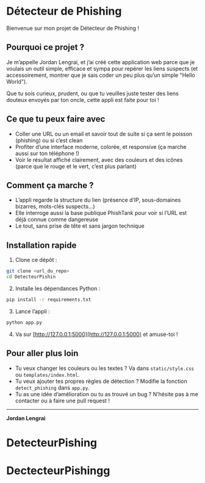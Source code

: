 # Détecteur de Phishing

Bienvenue sur mon projet de Détecteur de Phishing !

## Pourquoi ce projet ?

Je m’appelle Jordan Lengrai, et j’ai créé cette application web parce que je voulais un outil simple, efficace et sympa pour repérer les liens suspects (et accessoirement, montrer que je sais coder un peu plus qu’un simple "Hello World").

Que tu sois curieux, prudent, ou que tu veuilles juste tester des liens douteux envoyés par ton oncle, cette appli est faite pour toi !

## Ce que tu peux faire avec
- Coller une URL ou un email et savoir tout de suite si ça sent le poisson (phishing) ou si c’est clean
- Profiter d’une interface moderne, colorée, et responsive (ça marche aussi sur ton téléphone !)
- Voir le résultat affiché clairement, avec des couleurs et des icônes (parce que le rouge et le vert, c’est plus parlant)

## Comment ça marche ?
- L’appli regarde la structure du lien (présence d’IP, sous-domaines bizarres, mots-clés suspects…)
- Elle interroge aussi la base publique PhishTank pour voir si l’URL est déjà connue comme dangereuse
- Le tout, sans prise de tête et sans jargon technique

## Installation rapide
1. Clone ce dépôt :
```bash
git clone <url_du_repo>
cd DetecteurPishin
```
2. Installe les dépendances Python :
```bash
pip install -r requirements.txt
```
3. Lance l’appli :
```bash
python app.py
```
4. Va sur [http://127.0.0.1:5000](http://127.0.0.1:5000) et amuse-toi !

## Pour aller plus loin
- Tu veux changer les couleurs ou les textes ? Va dans `static/style.css` ou `templates/index.html`.
- Tu veux ajouter tes propres règles de détection ? Modifie la fonction `detect_phishing` dans `app.py`.
- Tu as une idée d’amélioration ou tu as trouvé un bug ? N’hésite pas à me contacter ou à faire une pull request !

---

**Jordan Lengrai**
# DetecteurPishing
# DectecteurPishingg
